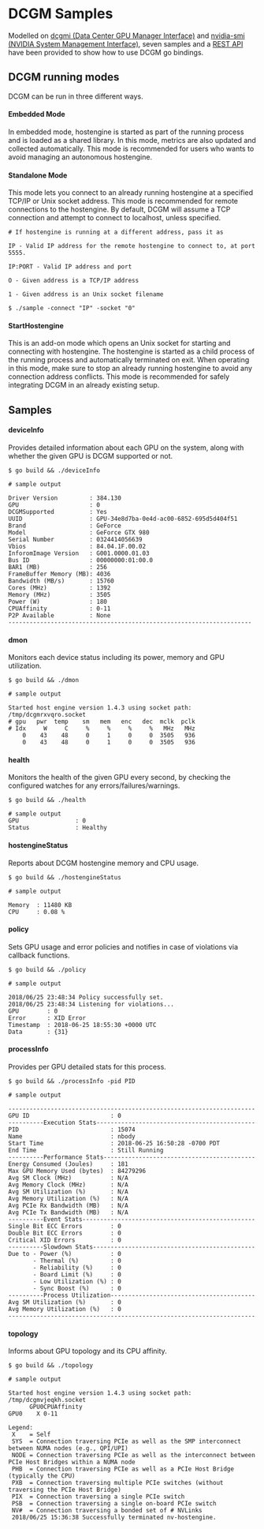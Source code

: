 # DCGM Samples

Modelled on [dcgmi (Data Center GPU Manager Interface)](https://developer.nvidia.com/data-center-gpu-manager-dcgm) and [nvidia-smi (NVIDIA System Management Interface)](https://developer.nvidia.com/nvidia-system-management-interface), seven samples and a [REST API](https://github.com/NVIDIA/go-dcgm/samples/dcgm/restApi/README.md) have been provided to show how to use DCGM go bindings.

## DCGM running modes

DCGM can be run in three different ways.

#### Embedded Mode

In embedded mode, hostengine is started as part of the running process and is loaded as a shared library. In this mode, metrics are also updated and collected automatically. This mode is recommended for users who wants to avoid managing an autonomous hostengine.

#### Standalone Mode

This mode lets you connect to an already running hostengine at a specified TCP/IP or Unix socket address. This mode is recommended for remote connections to the hostengine.  By default, DCGM will assume a TCP connection and attempt to connect to localhost, unless specified.
```
# If hostengine is running at a different address, pass it as

IP - Valid IP address for the remote hostengine to connect to, at port 5555.

IP:PORT - Valid IP address and port

O - Given address is a TCP/IP address

1 - Given address is an Unix socket filename

$ ./sample -connect "IP" -socket "0"

```

#### StartHostengine

This is an add-on mode which opens an Unix socket for starting and connecting with hostengine. The hostengine is started as a child process of the running process and automatically terminated on exit. When operating in this mode, make sure to stop an already running hostengine to avoid any connection address conflicts. This mode is recommended for safely integrating DCGM in an already existing setup.


## Samples


#### deviceInfo

Provides detailed information about each GPU on the system, along with whether the given GPU is DCGM supported or not.

```
$ go build && ./deviceInfo

# sample output

Driver Version         : 384.130
GPU                    : 0
DCGMSupported          : Yes
UUID                   : GPU-34e8d7ba-0e4d-ac00-6852-695d5d404f51
Brand                  : GeForce
Model                  : GeForce GTX 980
Serial Number          : 0324414056639
Vbios                  : 84.04.1F.00.02
InforomImage Version   : G001.0000.01.03
Bus ID                 : 00000000:01:00.0
BAR1 (MB)              : 256
FrameBuffer Memory (MB): 4036
Bandwidth (MB/s)       : 15760
Cores (MHz)            : 1392
Memory (MHz)           : 3505
Power (W)              : 180
CPUAffinity            : 0-11
P2P Available          : None
---------------------------------------------------------------------
```

#### dmon

Monitors each device status including its power, memory and GPU utilization.

```
$ go build && ./dmon

# sample output

Started host engine version 1.4.3 using socket path: /tmp/dcgmrxvqro.socket
# gpu   pwr  temp    sm   mem   enc   dec  mclk  pclk
# Idx     W     C     %     %     %     %   MHz   MHz
    0    43    48     0     1     0     0  3505   936
    0    43    48     0     1     0     0  3505   936
```

#### health

Monitors the health of the given GPU every second, by checking the configured watches for any errors/failures/warnings.

```
$ go build && ./health

# sample output
GPU                : 0
Status             : Healthy
```

#### hostengineStatus

Reports about DCGM hostengine memory and CPU usage.

```
$ go build && ./hostengineStatus

# sample output

Memory  : 11480 KB
CPU     : 0.08 %
```

#### policy

Sets GPU usage and error policies and notifies in case of violations via callback functions.

```
$ go build && ./policy

# sample output

2018/06/25 23:48:34 Policy successfully set.
2018/06/25 23:48:34 Listening for violations...
GPU        : 0
Error      : XID Error
Timestamp  : 2018-06-25 18:55:30 +0000 UTC
Data       : {31}
```

#### processInfo

Provides per GPU detailed stats for this process.

```
$ go build && ./processInfo -pid PID

# sample output

----------------------------------------------------------------------
GPU ID                       : 0
----------Execution Stats---------------------------------------------
PID                          : 15074
Name                         : nbody
Start Time                   : 2018-06-25 16:50:28 -0700 PDT
End Time                     : Still Running
----------Performance Stats-------------------------------------------
Energy Consumed (Joules)     : 181
Max GPU Memory Used (bytes)  : 84279296
Avg SM Clock (MHz)           : N/A
Avg Memory Clock (MHz)       : N/A
Avg SM Utilization (%)       : N/A
Avg Memory Utilization (%)   : N/A
Avg PCIe Rx Bandwidth (MB)   : N/A
Avg PCIe Tx Bandwidth (MB)   : N/A
----------Event Stats-------------------------------------------------
Single Bit ECC Errors        : 0
Double Bit ECC Errors        : 0
Critical XID Errors          : 0
----------Slowdown Stats----------------------------------------------
Due to - Power (%)           : 0
       - Thermal (%)         : 0
       - Reliability (%)     : 0
       - Board Limit (%)     : 0
       - Low Utilization (%) : 0
       - Sync Boost (%)      : 0
----------Process Utilization-----------------------------------------
Avg SM Utilization (%)       : 0
Avg Memory Utilization (%)   : 0
----------------------------------------------------------------------
```

#### topology

Informs about GPU topology and its CPU affinity.

```
$ go build && ./topology

# sample output

Started host engine version 1.4.3 using socket path: /tmp/dcgmvjeqkh.socket
      GPU0CPUAffinity
GPU0    X 0-11

Legend:
 X    = Self
 SYS  = Connection traversing PCIe as well as the SMP interconnect between NUMA nodes (e.g., QPI/UPI)
 NODE = Connection traversing PCIe as well as the interconnect between PCIe Host Bridges within a NUMA node
 PHB  = Connection traversing PCIe as well as a PCIe Host Bridge (typically the CPU)
 PXB  = Connection traversing multiple PCIe switches (without traversing the PCIe Host Bridge)
 PIX  = Connection traversing a single PCIe switch
 PSB  = Connection traversing a single on-board PCIe switch
 NV#  = Connection traversing a bonded set of # NVLinks
 2018/06/25 15:36:38 Successfully terminated nv-hostengine.
```
